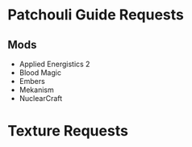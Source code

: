 # Patchouli Guide Requests

## Mods
- Applied Energistics 2
- Blood Magic
- Embers
- Mekanism
- NuclearCraft

# Texture Requests
